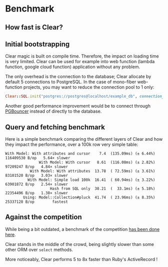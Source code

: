 # Benchmark

## How fast is Clear?

## Initial bootstrapping

Clear magic is built on compile time. Therefore, the impact on loading time is very limited. Clear can be used for example into web function \(lambda function, google cloud function\) application without any problem.

The only overhead is the connection to the database; Clear allocate by default 5 connections to PostgreSQL. In the case of mono-fiber web-function projects, you may want to reduce the connection pool to 1 only:

```ruby
Clear::SQL.init("postgres://postgres@localhost/example_db", connection_pool_size: 1)
```

Another good performance improvement would be to connect through [PGBouncer](https://pgbouncer.github.io/) instead of directly to the database.

## Query and fetching benchmark

Here is a simple benchmark comparing the different layers of Clear and how they impact the performance, over a 100k row very simple table:

```text
With Model: With attributes and cursor    7.4  (135.09ms) (± 6.44%)  116409530 B/op   5.64× slower
               With Model: With cursor   8.61  (116.08ms) (± 2.82%)   97209247 B/op   4.84× slower
           With Model: With attributes  13.78  ( 72.59ms) (± 3.61%)   83101520 B/op   3.03× slower
          With Model: Simple load 100k  16.41  ( 60.94ms) (± 3.22%)   63901872 B/op   2.54× slower
                    Hash from SQL only  30.21  (  33.1ms) (± 5.18%)   22354496 B/op   1.38× slower
        Using: Model::Collection#pluck  41.74  ( 23.96ms) (± 8.35%)   25337128 B/op        fastest
```

## Against the competition

While being a bit outdated, a benchmark of the competition [has been done here](https://github.com/jwoertink/crystal_orm_test).

Clear stands in the middle of the crowd, being slightly slower than some other ORM over `select` methods.

More noticeably, Clear performs 5 to 8x faster than Ruby's ActiveRecord !


